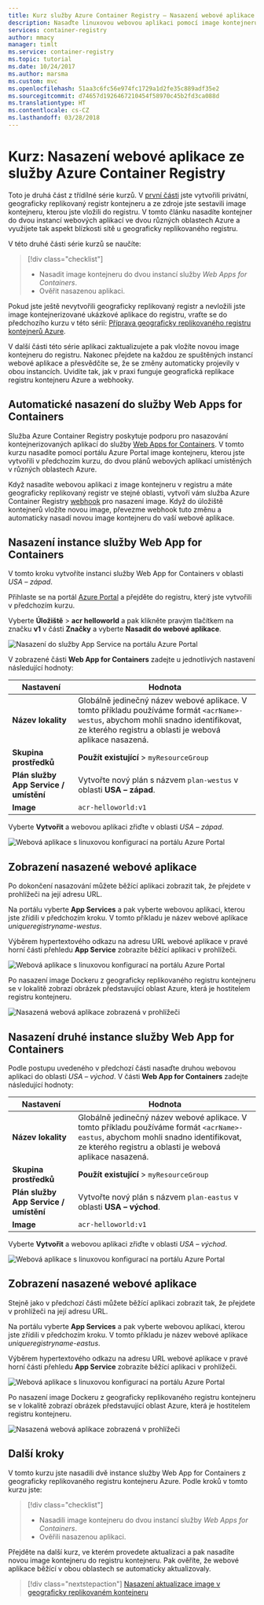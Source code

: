 ```yaml
---
title: Kurz služby Azure Container Registry – Nasazení webové aplikace ze služby Azure Container Registry
description: Nasaďte linuxovou webovou aplikaci pomocí image kontejneru z geograficky replikovaného registru kontejneru Azure. Druhá část třídílné série.
services: container-registry
author: mmacy
manager: timlt
ms.service: container-registry
ms.topic: tutorial
ms.date: 10/24/2017
ms.author: marsma
ms.custom: mvc
ms.openlocfilehash: 51aa3c6fc56e974fc1729a1d2fe35c889adf35e2
ms.sourcegitcommit: d74657d1926467210454f58970c45b2fd3ca088d
ms.translationtype: HT
ms.contentlocale: cs-CZ
ms.lasthandoff: 03/28/2018
---
```

# <a name="tutorial-deploy-web-app-from-azure-container-registry"></a>Kurz: Nasazení webové aplikace ze služby Azure Container Registry

Toto je druhá část z třídílné série kurzů. V [první části](container-registry-tutorial-prepare-registry.md) jste vytvořili privátní, geograficky replikovaný registr kontejneru a ze zdroje jste sestavili image kontejneru, kterou jste vložili do registru. V tomto článku nasadíte kontejner do dvou instancí webových aplikací ve dvou různých oblastech Azure a využijete tak aspekt blízkosti sítě u geograficky replikovaného registru.

V této druhé části série kurzů se naučíte:

> [!div class="checklist"]
> * Nasadit image kontejneru do dvou instancí služby *Web Apps for Containers*.
> * Ověřit nasazenou aplikaci.

Pokud jste ještě nevytvořili geograficky replikovaný registr a nevložili jste image kontejnerizované ukázkové aplikace do registru, vraťte se do předchozího kurzu v této sérii: [Příprava geograficky replikovaného registru kontejnerů Azure](container-registry-tutorial-prepare-registry.md).

V další části této série aplikaci zaktualizujete a pak vložíte novou image kontejneru do registru. Nakonec přejdete na každou ze spuštěných instancí webové aplikace a přesvědčíte se, že se změny automaticky projevily v obou instancích. Uvidíte tak, jak v praxi funguje geografická replikace registru kontejneru Azure a webhooky.

## <a name="automatic-deployment-to-web-apps-for-containers"></a>Automatické nasazení do služby Web Apps for Containers

Služba Azure Container Registry poskytuje podporu pro nasazování kontejnerizovaných aplikací do služby [Web Apps for Containers](../app-service/containers/index.yml). V tomto kurzu nasadíte pomocí portálu Azure Portal image kontejneru, kterou jste vytvořili v předchozím kurzu, do dvou plánů webových aplikací umístěných v různých oblastech Azure.

Když nasadíte webovou aplikaci z image kontejneru v registru a máte geograficky replikovaný registr ve stejné oblasti, vytvoří vám služba Azure Container Registry [webhook](container-registry-webhook.md) pro nasazení image. Když do úložiště kontejnerů vložíte novou image, převezme webhook tuto změnu a automaticky nasadí novou image kontejneru do vaší webové aplikace.

## <a name="deploy-a-web-app-for-containers-instance"></a>Nasazení instance služby Web App for Containers

V tomto kroku vytvoříte instanci služby Web App for Containers v oblasti *USA – západ*.

Přihlaste se na portál [Azure Portal](https://portal.azure.com) a přejděte do registru, který jste vytvořili v předchozím kurzu.

Vyberte **Úložiště** > **acr helloworld** a pak klikněte pravým tlačítkem na značku **v1** v části **Značky** a vyberte **Nasadit do webové aplikace**.

![Nasazení do služby App Service na portálu Azure Portal][deploy-app-portal-01]

V zobrazené části **Web App for Containers** zadejte u jednotlivých nastavení následující hodnoty:

| Nastavení | Hodnota |
|---|---|
| **Název lokality** | Globálně jedinečný název webové aplikace. V tomto příkladu používáme formát `<acrName>-westus`, abychom mohli snadno identifikovat, ze kterého registru a oblasti je webová aplikace nasazená. |
| **Skupina prostředků** | **Použít existující** > `myResourceGroup` |
| **Plán služby App Service / umístění** | Vytvořte nový plán s názvem `plan-westus` v oblasti **USA – západ**. |
| **Image** | `acr-helloworld:v1`

Vyberte **Vytvořit** a webovou aplikaci zřiďte v oblasti *USA – západ*.

![Webová aplikace s linuxovou konfigurací na portálu Azure Portal][deploy-app-portal-02]

## <a name="view-the-deployed-web-app"></a>Zobrazení nasazené webové aplikace

Po dokončení nasazování můžete běžící aplikaci zobrazit tak, že přejdete v prohlížeči na její adresu URL.

Na portálu vyberte **App Services** a pak vyberte webovou aplikaci, kterou jste zřídili v předchozím kroku. V tomto příkladu je název webové aplikace *uniqueregistryname-westus*.

Výběrem hypertextového odkazu na adresu URL webové aplikace v pravé horní části přehledu **App Service** zobrazíte běžící aplikaci v prohlížeči.

![Webová aplikace s linuxovou konfigurací na portálu Azure Portal][deploy-app-portal-04]

Po nasazení image Dockeru z geograficky replikovaného registru kontejneru se v lokalitě zobrazí obrázek představující oblast Azure, která je hostitelem registru kontejneru.

![Nasazená webová aplikace zobrazená v prohlížeči][deployed-app-westus]

## <a name="deploy-second-web-app-for-containers-instance"></a>Nasazení druhé instance služby Web App for Containers

Podle postupu uvedeného v předchozí části nasaďte druhou webovou aplikaci do oblasti *USA – východ*. V části **Web App for Containers** zadejte následující hodnoty:

| Nastavení | Hodnota |
|---|---|
| **Název lokality** | Globálně jedinečný název webové aplikace. V tomto příkladu používáme formát `<acrName>-eastus`, abychom mohli snadno identifikovat, ze kterého registru a oblasti je webová aplikace nasazená. |
| **Skupina prostředků** | **Použít existující** > `myResourceGroup` |
| **Plán služby App Service / umístění** | Vytvořte nový plán s názvem `plan-eastus` v oblasti **USA – východ**. |
| **Image** | `acr-helloworld:v1`

Vyberte **Vytvořit** a webovou aplikaci zřiďte v oblasti *USA – východ*.

![Webová aplikace s linuxovou konfigurací na portálu Azure Portal][deploy-app-portal-06]

## <a name="view-the-deployed-web-app"></a>Zobrazení nasazené webové aplikace

Stejně jako v předchozí části můžete běžící aplikaci zobrazit tak, že přejdete v prohlížeči na její adresu URL.

Na portálu vyberte **App Services** a pak vyberte webovou aplikaci, kterou jste zřídili v předchozím kroku. V tomto příkladu je název webové aplikace *uniqueregistryname-eastus*.

Výběrem hypertextového odkazu na adresu URL webové aplikace v pravé horní části přehledu **App Service** zobrazíte běžící aplikaci v prohlížeči.

![Webová aplikace s linuxovou konfigurací na portálu Azure Portal][deploy-app-portal-07]

Po nasazení image Dockeru z geograficky replikovaného registru kontejneru se v lokalitě zobrazí obrázek představující oblast Azure, která je hostitelem registru kontejneru.

![Nasazená webová aplikace zobrazená v prohlížeči][deployed-app-eastus]

## <a name="next-steps"></a>Další kroky

V tomto kurzu jste nasadili dvě instance služby Web App for Containers z geograficky replikovaného registru kontejneru Azure. Podle kroků v tomto kurzu jste:

> [!div class="checklist"]
> * Nasadili image kontejneru do dvou instancí služby *Web Apps for Containers*.
> * Ověřili nasazenou aplikaci.

Přejděte na další kurz, ve kterém provedete aktualizaci a pak nasadíte novou image kontejneru do registru kontejneru. Pak ověříte, že webové aplikace běžící v obou oblastech se automaticky aktualizovaly.

> [!div class="nextstepaction"]
> [Nasazení aktualizace image v geograficky replikovaném kontejneru](./container-registry-tutorial-deploy-update.md)

<!-- IMAGES -->
[deploy-app-portal-01]: ./media/container-registry-tutorial-deploy-app/deploy-app-portal-01.png
[deploy-app-portal-02]: ./media/container-registry-tutorial-deploy-app/deploy-app-portal-02.png
[deploy-app-portal-03]: ./media/container-registry-tutorial-deploy-app/deploy-app-portal-03.png
[deploy-app-portal-04]: ./media/container-registry-tutorial-deploy-app/deploy-app-portal-04.png
[deploy-app-portal-05]: ./media/container-registry-tutorial-deploy-app/deploy-app-portal-05.png
[deploy-app-portal-06]: ./media/container-registry-tutorial-deploy-app/deploy-app-portal-06.png
[deploy-app-portal-07]: ./media/container-registry-tutorial-deploy-app/deploy-app-portal-07.png
[deployed-app-westus]: ./media/container-registry-tutorial-deploy-app/deployed-app-westus.png
[deployed-app-eastus]: ./media/container-registry-tutorial-deploy-app/deployed-app-eastus.png